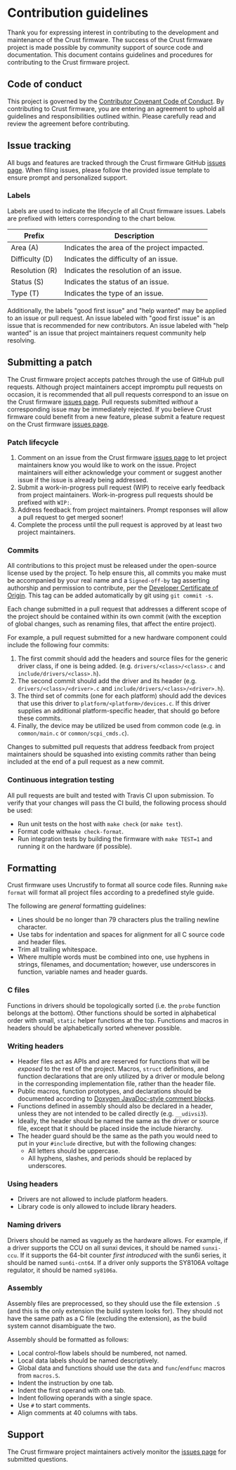 # Contribution guidelines

Thank you for expressing interest in contributing to the development and
maintenance of the Crust firmware. The success of the Crust firmware project is
made possible by community support of source code and documentation. This
document contains guidelines and procedures for contributing to the Crust
firmware project.

## Code of conduct

This project is governed by the [Contributor Covenant Code of Conduct][coc].
By contributing to Crust firmware, you are entering an agreement to uphold all
guidelines and responsibilities outlined within. Please carefully read and
review the agreement before contributing.

## Issue tracking

All bugs and features are tracked through the Crust firmware GitHub [issues
page][issues]. When filing issues, please follow the provided issue template to
ensure prompt and personalized support.

### Labels

Labels are used to indicate the lifecycle of all Crust firmware issues. Labels
are prefixed with letters corresponding to the chart below.

| Prefix           | Description
|------------------|-----------------------------------------------------------
| Area (A)         | Indicates the area of the project impacted.
| Difficulty (D)   | Indicates the difficulty of an issue.
| Resolution (R)   | Indicates the resolution of an issue.
| Status (S)       | Indicates the status of an issue.
| Type (T)         | Indicates the type of an issue.

Additionally, the labels "good first issue" and "help wanted" may be applied to
an issue or pull request. An issue labeled with "good first issue" is an issue
that is recommended for new contributors. An issue labeled with "help wanted"
is an issue that project maintainers request community help resolving.

## Submitting a patch

The Crust firmware project accepts patches through the use of GitHub pull
requests. Although project maintainers accept impromptu pull requests on
occasion, it is recommended that all pull requests correspond to an issue on
the Crust firmware [issues page][issues]. Pull requests submitted _without_ a
corresponding issue may be immediately rejected. If you believe Crust firmware
could benefit from a new feature, please submit a feature request on the Crust
firmware [issues page][issues].

### Patch lifecycle

1. Comment on an issue from the Crust firmware [issues page][issues] to let
   project maintainers know you would like to work on the issue. Project
   maintainers will either acknowledge your comment or suggest another issue
   if the issue is already being addressed.
2. Submit a work-in-progress pull request (WIP) to receive early feedback from
   project maintainers. Work-in-progress pull requests should be prefixed with
   `WIP:`.
3. Address feedback from project maintainers. Prompt responses will allow a
   pull request to get merged sooner!
4. Complete the process until the pull request is approved by at least two
   project maintainers.

### Commits

All contributions to this project must be released under the open-source
license used by the project. To help ensure this, all commits you make must be
accompanied by your real name and a `Signed-off-by` tag asserting authorship
and permission to contribute, per the [Developer Certificate of Origin][dco].
This tag can be added automatically by git using `git commit -s`.

Each change submitted in a pull request that addresses a different scope of the
project should be contained within its own commit (with the exception of global
changes, such as renaming files, that affect the entire project).

For example, a pull request submitted for a new hardware component could
include the following four commits:

1. The first commit should add the headers and source files for the generic
   driver class, if one is being added. (e.g. `drivers/<class>/<class>.c` and
   `include/drivers/<class>.h`).
2. The second commit should add the driver and its header (e.g.
   `drivers/<class>/<driver>.c` and `include/drivers/<class>/<driver>.h`).
3. The third set of commits (one for each platform) should add the devices that
   use this driver to `platform/<platform>/devices.c`. If this driver supplies
   an additional platform-specific header, that should go before these commits.
4. Finally, the device may be utilized be used from common code (e.g. in
   `common/main.c` or `common/scpi_cmds.c`).

Changes to submitted pull requests that address feedback from project
maintainers should be squashed into existing commits rather than being included
at the end of a pull request as a new commit.

### Continuous integration testing

All pull requests are built and tested with Travis CI upon submission. To
verify that your changes will pass the CI build, the following process should
be used:

- Run unit tests on the host with `make check` (or `make test`).
- Format code with`make check-format`.
- Run integration tests by building the firmware with `make TEST=1` and running
  it on the hardware (if possible).

## Formatting

Crust firmware uses Uncrustify to format all source code files. Running `make
format` will format all project files according to a predefined style guide.

The following are _general_ formatting guidelines:
- Lines should be no longer than 79 characters plus the trailing newline
  character.
- Use tabs for indentation and spaces for alignment for all C source code and
  header files.
- Trim all trailing whitespace.
- Where multiple words must be combined into one, use hyphens in strings,
  filenames, and documentation; however, use underscores in function, variable
  names and header guards.

### C files

Functions in drivers should be topologically sorted (i.e. the `probe` function
belongs at the bottom). Other functions should be sorted in alphabetical order
with small, `static` helper functions at the top. Functions and macros in
headers should be alphabetically sorted whenever possible.

### Writing headers

- Header files act as APIs and are reserved for functions that will be
  _exposed_ to the rest of the project. Macros, `struct` definitions, and
  function declarations that are only utilized by a driver or module belong in
  the corresponding implementation file, rather than the header file.
- Public macros, function prototypes, and declarations should be documented
  according to [Doxygen JavaDoc-style comment blocks][doxygen].
- Functions defined in assembly should also be declared in a header, unless
  they are not intended to be called directly (e.g. `__udivsi3`).
- Ideally, the header should be named the same as the driver or source file,
  except that it should be placed inside the include hierarchy.
- The header guard should be the same as the path you would need to put in your
  `#include` directive, but with the following changes:
  - All letters should be uppercase.
  - All hyphens, slashes, and periods should be replaced by underscores.

### Using headers

- Drivers are not allowed to include platform headers.
- Library code is only allowed to include library headers.

### Naming drivers

Drivers should be named as vaguely as the hardware allows. For example, if a
driver supports the CCU on all sunxi devices, it should be named `sunxi-ccu`.
If it supports the 64-bit counter _first introduced_ with the sun6i series, it
should be named `sun6i-cnt64`. If a driver only supports the SY8106A voltage
regulator, it should be named `sy8106a`.

### Assembly

Assembly files are preprocessed, so they should use the file extension `.S`
(and this is the only extension the build system looks for). They should not
have the same path as a C file (excluding the extension), as the build system
cannot disambiguate the two.

Assembly should be formatted as follows:
- Local control-flow labels should be numbered, not named.
- Local data labels should be named descriptively.
- Global data and functions should use the `data` and `func`/`endfunc` macros
  from `macros.S`.
- Indent the instruction by one tab.
- Indent the first operand with one tab.
- Indent following operands with a single space.
- Use `#` to start comments.
- Align comments at 40 columns with tabs.

## Support

The Crust firmware project maintainers actively monitor the [issues
page][issues] for submitted questions.

[coc]: docs/code_of_conduct.md
[dco]: https://developercertificate.org
[doxygen]: https://www.stack.nl/~dimitri/doxygen/manual/docblocks.html
[issues]: https://github.com/crust-firmware/crust/issues
